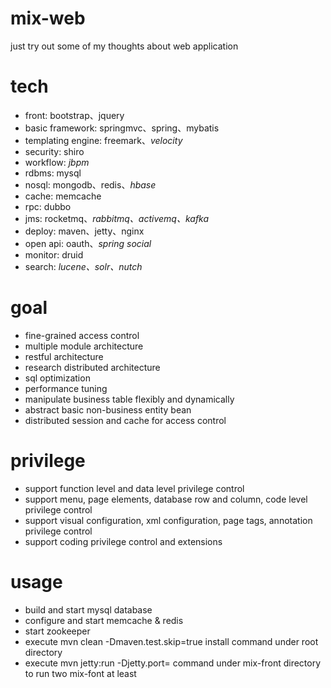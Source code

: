 mix-web
=======
just try out some of my thoughts about web application

tech
=======
- front: bootstrap、jquery
- basic framework: springmvc、spring、mybatis
- templating engine: freemark、*velocity*
- security: shiro
- workflow: *jbpm*
- rdbms: mysql
- nosql: mongodb、redis、*hbase*
- cache: memcache
- rpc: dubbo
- jms: rocketmq、*rabbitmq、activemq、kafka*
- deploy: maven、jetty、nginx
- open api: oauth、*spring social*
- monitor: druid
- search: *lucene、solr、nutch*

goal
=======
- fine-grained access control
- multiple module architecture
- restful architecture
- research distributed architecture
- sql optimization
- performance tuning
- manipulate business table flexibly and dynamically
- abstract basic non-business entity bean
- distributed session and cache for access control

privilege
=======
- support function level and data level privilege control
- support menu, page elements, database row and column, code level privilege control
- support visual configuration, xml configuration, page tags, annotation privilege control
- support coding privilege control and extensions

usage
=======
- build and start mysql database
- configure and start memcache & redis
- start zookeeper
- execute mvn clean -Dmaven.test.skip=true install command under root directory
- execute mvn jetty:run -Djetty.port=<port> command under mix-front directory to run two mix-font at least
